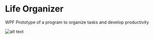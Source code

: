 ﻿# Life Organizer

WPF Prototype of a program to organize tasks and develop productivity 

![alt text](https://i.imgur.com/CCVgl7J.png)